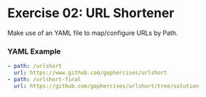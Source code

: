 # Exercise 02: URL Shortener

Make use of an YAML file to map/configure URLs by Path. 

### YAML Example
``` yaml
- path: /urlshort
  url: https://www.github.com/gophercises/urlshort
- path: /urlshort-final
  url: https://github.com/gophercises/urlshort/tree/solution
```

